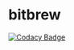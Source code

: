 # bitbrew
[![Codacy Badge](https://api.codacy.com/project/badge/Grade/1c98509ea42f4c59955c24edbba4ef64)](https://app.codacy.com/app/micnncim/bitbrew?utm_source=github.com&utm_medium=referral&utm_content=micnncim/bitbrew&utm_campaign=Badge_Grade_Dashboard)